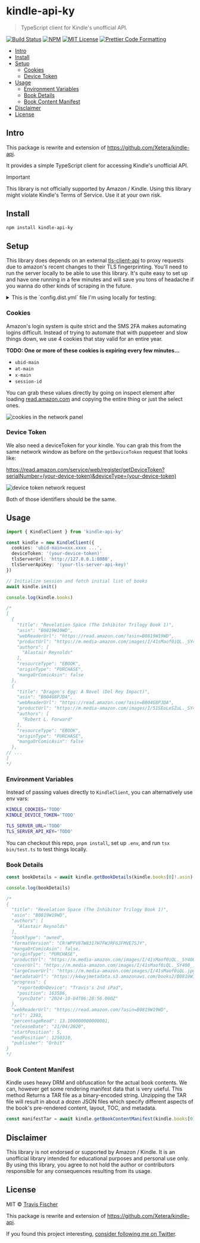 # kindle-api-ky <!-- omit from toc -->

> TypeScript client for Kindle's unofficial API.

<p>
  <a href="https://github.com/transitive-bullshit/kindle-api/actions/workflows/main.yml"><img alt="Build Status" src="https://github.com/transitive-bullshit/kindle-api/actions/workflows/main.yml/badge.svg" /></a>
  <a href="https://www.npmjs.com/package/kindle-api-ky"><img alt="NPM" src="https://img.shields.io/npm/v/kindle-api-ky.svg" /></a>
  <a href="https://github.com/transitive-bullshit/kindle-api/blob/main/license"><img alt="MIT License" src="https://img.shields.io/badge/license-MIT-blue" /></a>
  <a href="https://prettier.io"><img alt="Prettier Code Formatting" src="https://img.shields.io/badge/code_style-prettier-brightgreen.svg" /></a>
</p>

- [Intro](#intro)
- [Install](#install)
- [Setup](#setup)
  - [Cookies](#cookies)
  - [Device Token](#device-token)
- [Usage](#usage)
  - [Environment Variables](#environment-variables)
  - [Book Details](#book-details)
  - [Book Content Manifest](#book-content-manifest)
- [Disclaimer](#disclaimer)
- [License](#license)

## Intro

This package is rewrite and extension of https://github.com/Xetera/kindle-api.

It provides a simple TypeScript client for accessing Kindle's unofficial API.

> [!IMPORTANT]
> This library is not officially supported by Amazon / Kindle. Using this library might violate Kindle's Terms of Service. Use it at your own risk.

## Install

```sh
npm install kindle-api-ky
```

## Setup

This library does depends on an external [tls-client-api](https://github.com/bogdanfinn/tls-client-api) to proxy requests due to amazon's recent changes to their TLS fingerprinting. You'll need to run the server locally to be able to use this library. It's quite easy to set up and have one running in a few minutes and will save you tons of headache if you wanna do other kinds of scraping in the future.

<details>

<summary>
This is the `config.dist.yml` file I'm using locally for testing:
</summary>

The only thing I changed form the defaults is the `api_auth_keys` which you'll need to set as an environment variable `TLS_SERVER_API_KEY`.

```yml
env: dev

app_project: tls-client
app_family: tls-client
app_name: api

log:
  handlers:
    main:
      formatter: console
      level: info
      timestamp_format: '15:04:05:000'
      type: iowriter
      writer: stdout

sentry:
  dsn: ''
  release: ''
  tags:
    project: tls-client
    component: tls-client-api

api:
  port: 8080
  mode: release
  health:
    port: 8081
  timeout:
    read: 120s
    write: 120s
    idle: 120s

api_auth_keys: ['agentic-auth-key']

api_cors_allowed_origin_pattern: ''
api_cors_allowed_headers: ['X-API-KEY', 'X-API-VIEW', 'Content-Type']
api_cors_allowed_methods: ['POST', 'GET', 'PUT', 'DELETE']
```

</details>

### Cookies

Amazon's login system is quite strict and the SMS 2FA makes automating logins difficult. Instead of trying to automate that with puppeteer and slow things down, we use 4 cookies that stay valid for an entire year.

**TODO: One or more of these cookies is expiring every few minutes...**

- `ubid-main`
- `at-main`
- `x-main`
- `session-id`

You can grab these values directly by going on inspect element after loading [read.amazon.com](https://read.amazon.com) and copying the entire thing or just the select ones.

![cookies in the network panel](./assets/cookie-demonstration.png)

### Device Token

We also need a deviceToken for your kindle. You can grab this from the same network window as before on the `getDeviceToken` request that looks like:

https://read.amazon.com/service/web/register/getDeviceToken?serialNumber=(your-device-token)&deviceType=(your-device-token)

![device token network request](./assets/kindle-device-token.png)

Both of those identifiers should be the same.

## Usage

```ts
import { KindleClient } from 'kindle-api-ky'

const kindle = new KindleClient({
  cookies: 'ubid-main=xxx.xxxx ...',
  deviceToken: '(your-device-token)'
  tlsServerUrl: 'http://127.0.0.1:8080',
  tlsServerApiKey: '(your-tls-server-api-key)'
})

// Initialize session and fetch initial list of books
await kindle.init()

console.log(kindle.books)

/*
[
  {
    "title": "Revelation Space (The Inhibitor Trilogy Book 1)",
    "asin": "B0819W19WD",
    "webReaderUrl": "https://read.amazon.com/?asin=B0819W19WD",
    "productUrl": "https://m.media-amazon.com/images/I/41sMaof0iQL._SY400_.jpg",
    "authors": [
      "Alastair Reynolds"
    ],
    "resourceType": "EBOOK",
    "originType": "PURCHASE",
    "mangaOrComicAsin": false
  },
  {
    "title": "Dragon's Egg: A Novel (Del Rey Impact)",
    "asin": "B004G8PJDA",
    "webReaderUrl": "https://read.amazon.com/?asin=B004G8PJDA",
    "productUrl": "https://m.media-amazon.com/images/I/51SEoLeSZuL._SY400_.jpg",
    "authors": [
      "Robert L. Forward"
    ],
    "resourceType": "EBOOK",
    "originType": "PURCHASE",
    "mangaOrComicAsin": false
  },
// ...
]
*/
```

### Environment Variables

Instead of passing values directly to `KindleClient`, you can alternatively use env vars:

```sh
KINDLE_COOKIES='TODO'
KINDLE_DEVICE_TOKEN='TODO'

TLS_SERVER_URL='TODO'
TLS_SERVER_API_KEY='TODO'
```

You can checkout this repo, `pnpm install`, set up `.env`, and run `tsx bin/test.ts` to test things locally.

### Book Details

```ts
const bookDetails = await kindle.getBookDetails(kindle.books[0]!.asin)

console.log(bookDetails)

/*
{
  "title": "Revelation Space (The Inhibitor Trilogy Book 1)",
  "asin": "B0819W19WD",
  "authors": [
    "Alastair Reynolds"
  ],
  "bookType": "owned",
  "formatVersion": "CR!WPPV87W8317H7FWJRF6JFMVE7SJY",
  "mangaOrComicAsin": false,
  "originType": "PURCHASE",
  "productUrl": "https://m.media-amazon.com/images/I/41sMaof0iQL._SY400_.jpg",
  "coverUrl": "https://m.media-amazon.com/images/I/41sMaof0iQL._SY400_.jpg",
  "largeCoverUrl": "https://m.media-amazon.com/images/I/41sMaof0iQL.jpg",
  "metadataUrl": "https://k4wyjmetadata.s3.amazonaws.com/books2/B0819W19WD/da38557c/CR%21WPPV87W8317H7FWJRF6JFMVE7SJY/book/YJmetadata.jsonp?X-Amz-Algorithm=AWS4-HMAC-SHA256&X-Amz-Date=20241004T063350Z&X-Amz-SignedHeaders=host&X-Amz-Expires=600&X-Amz-Credential=AKIAUHDZ6VO6DPMXT2XV%2F20241004%2Fus-east-1%2Fs3%2Faws4_request&X-Amz-Signature=e6cd53784e98d2ea5b8cea256c9403341be4ae103f31fabddd26cc173a0cd1f1",
  "progress": {
    "reportedOnDevice": "Travis's 2nd iPad",
    "position": 163586,
    "syncDate": "2024-10-04T06:28:56.000Z"
  },
  "webReaderUrl": "https://read.amazon.com/?asin=B0819W19WD",
  "srl": 2393,
  "percentageRead": 13.100000000000001,
  "releaseDate": "21/04/2020",
  "startPosition": 5,
  "endPosition": 1250310,
  "publisher": "Orbit"
}
*/
```

### Book Content Manifest

Kindle uses heavy DRM and obfuscation for the actual book contents. We can, however get some rendering manifest data that is very useful. This method Returns a TAR file as a binary-encoded string. Unzipping the TAR file will result in about a dozen JSON files which specify different aspects of the book's pre-rendered content, layout, TOC, and metadata.

```ts
const manifestTar = await kindle.getBookContentManifest(kindle.books[0]!.asin)
```

## Disclaimer

This library is not endorsed or supported by Amazon / Kindle. It is an unofficial library intended for educational purposes and personal use only. By using this library, you agree to not hold the author or contributors responsible for any consequences resulting from its usage.

## License

MIT © [Travis Fischer](https://x.com/transitive_bs)

This package is rewrite and extension of https://github.com/Xetera/kindle-api.

If you found this project interesting, [consider following me on Twitter](https://x.com/transitive_bs).
